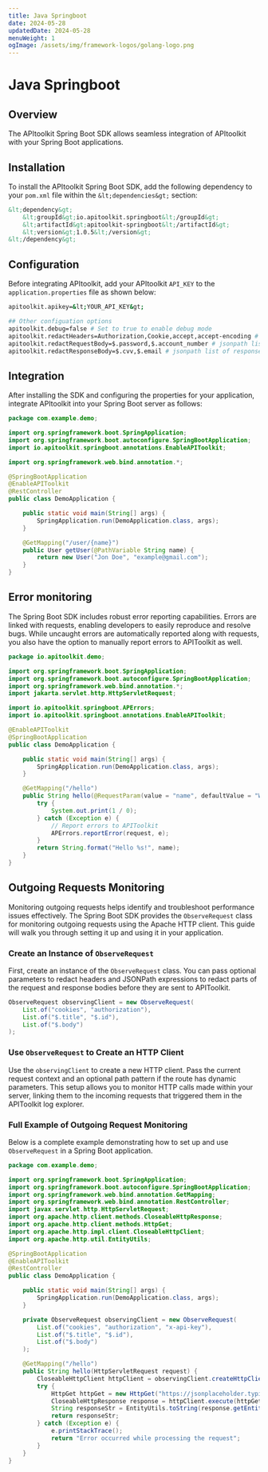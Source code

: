 ```yaml
---
title: Java Springboot
date: 2024-05-28
updatedDate: 2024-05-28
menuWeight: 1
ogImage: /assets/img/framework-logos/golang-logo.png
---
```


# Java Springboot

## Overview

The APItoolkit Spring Boot SDK allows seamless integration of APItoolkit with your Spring Boot applications.

## Installation

To install the APItoolkit Spring Boot SDK, add the following dependency to your `pom.xml` file within the `&lt;dependencies&gt;` section:

```xml
&lt;dependency&gt;
    &lt;groupId&gt;io.apitoolkit.springboot&lt;/groupId&gt;
    &lt;artifactId&gt;apitoolkit-springboot&lt;/artifactId&gt;
    &lt;version&gt;1.0.5&lt;/version&gt;
&lt;/dependency&gt;
```

## Configuration

Before integrating APItoolkit, add your APItoolkit `API_KEY` to the `application.properties` file as shown below:

```sh
apitoolkit.apikey=&lt;YOUR_API_KEY&gt;

## Other configuation options
apitoolkit.debug=false # Set to true to enable debug mode
apitoolkit.redactHeaders=Authorization,Cookie,accept,accept-encoding # list of headers to redact
apitoolkit.redactRequestBody=$.password,$.account_number # jsonpath list of request body fields to redact
apitoolkit.redactResponseBody=$.cvv,$.email # jsonpath list of response body fields to redact
```

## Integration

After installing the SDK and configuring the properties for your application, integrate APItoolkit into your Spring Boot server as follows:

```java
package com.example.demo;

import org.springframework.boot.SpringApplication;
import org.springframework.boot.autoconfigure.SpringBootApplication;
import io.apitoolkit.springboot.annotations.EnableAPIToolkit;

import org.springframework.web.bind.annotation.*;

@SpringBootApplication
@EnableAPIToolkit
@RestController
public class DemoApplication {

	public static void main(String[] args) {
		SpringApplication.run(DemoApplication.class, args);
	}

	@GetMapping("/user/{name}")
	public User getUser(@PathVariable String name) {
		return new User("Jon Doe", "example@gmail.com");
	}
}
```

## Error monitoring

The Spring Boot SDK includes robust error reporting capabilities. Errors are linked with requests, enabling developers to easily reproduce and resolve bugs. While uncaught errors are automatically reported along with requests, you also have the option to manually report errors to APIToolkit as well.

```java
package io.apitoolkit.demo;

import org.springframework.boot.SpringApplication;
import org.springframework.boot.autoconfigure.SpringBootApplication;
import org.springframework.web.bind.annotation.*;
import jakarta.servlet.http.HttpServletRequest;

import io.apitoolkit.springboot.APErrors;
import io.apitoolkit.springboot.annotations.EnableAPIToolkit;

@EnableAPIToolkit
@SpringBootApplication
public class DemoApplication {

    public static void main(String[] args) {
        SpringApplication.run(DemoApplication.class, args);
    }

    @GetMapping("/hello")
    public String hello(@RequestParam(value = "name", defaultValue = "World") String name, HttpServletRequest request) {
        try {
            System.out.print(1 / 0);
        } catch (Exception e) {
            // Report errors to APIToolkit
            APErrors.reportError(request, e);
        }
        return String.format("Hello %s!", name);
    }
}

```

## Outgoing Requests Monitoring

Monitoring outgoing requests helps identify and troubleshoot performance issues effectively. The Spring Boot SDK provides the `ObserveRequest` class for monitoring outgoing requests using the Apache HTTP client. This guide will walk you through setting it up and using it in your application.

### Create an Instance of `ObserveRequest`

First, create an instance of the `ObserveRequest` class. You can pass optional parameters to redact headers and JSONPath expressions to redact parts of the request and response bodies before they are sent to APIToolkit.

```java
ObserveRequest observingClient = new ObserveRequest(
    List.of("cookies", "authorization"),
    List.of("$.title", "$.id"),
    List.of("$.body")
);
```

### Use `ObserveRequest` to Create an HTTP Client

Use the `observingClient` to create a new HTTP client. Pass the current request context and an optional path pattern if the route has dynamic parameters. This setup allows you to monitor HTTP calls made within your server, linking them to the incoming requests that triggered them in the APIToolkit log explorer.

### Full Example of Outgoing Request Monitoring

Below is a complete example demonstrating how to set up and use `ObserveRequest` in a Spring Boot application.

```java
package com.example.demo;

import org.springframework.boot.SpringApplication;
import org.springframework.boot.autoconfigure.SpringBootApplication;
import org.springframework.web.bind.annotation.GetMapping;
import org.springframework.web.bind.annotation.RestController;
import javax.servlet.http.HttpServletRequest;
import org.apache.http.client.methods.CloseableHttpResponse;
import org.apache.http.client.methods.HttpGet;
import org.apache.http.impl.client.CloseableHttpClient;
import org.apache.http.util.EntityUtils;

@SpringBootApplication
@EnableAPIToolkit
@RestController
public class DemoApplication {

    public static void main(String[] args) {
        SpringApplication.run(DemoApplication.class, args);
    }

    private ObserveRequest observingClient = new ObserveRequest(
        List.of("cookies", "authorization", "x-api-key"),
        List.of("$.title", "$.id"),
        List.of("$.body")
    );

    @GetMapping("/hello")
    public String hello(HttpServletRequest request) {
        CloseableHttpClient httpClient = observingClient.createHttpClient(request, "/posts/{post_id}");
        try {
            HttpGet httpGet = new HttpGet("https://jsonplaceholder.typicode.com/posts/1");
            CloseableHttpResponse response = httpClient.execute(httpGet);
            String responseStr = EntityUtils.toString(response.getEntity());
            return responseStr;
        } catch (Exception e) {
            e.printStackTrace();
            return "Error occurred while processing the request";
        }
    }
}
```
